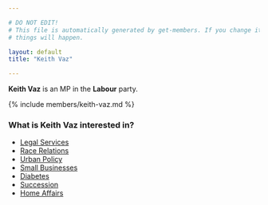 ```yaml
---

# DO NOT EDIT!
# This file is automatically generated by get-members. If you change it, bad
# things will happen.

layout: default
title: "Keith Vaz"

---
```


**Keith Vaz** is an MP in the **Labour** party.

{% include members/keith-vaz.md %}

### What is Keith Vaz interested in?


* [Legal Services](/interests/legal-services.html)
* [Race Relations](/interests/race-relations.html)
* [Urban Policy](/interests/urban-policy.html)
* [Small Businesses](/interests/small-businesses.html)
* [Diabetes](/interests/diabetes.html)
* [Succession](/interests/succession.html)
* [Home Affairs](/interests/home-affairs.html)
